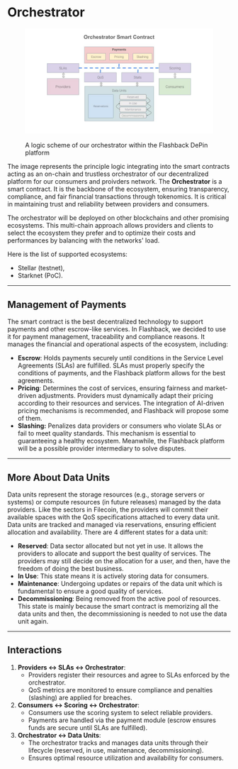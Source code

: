 # Orchestrator

<figure><img src="../../.gitbook/assets/Flashback Ecosystem Diagrams (6).jpg" alt=""><figcaption><p>A logic scheme of our orchestrator within the Flashback DePin platform</p></figcaption></figure>

The image represents the principle logic integrating into the smart contracts acting as an on-chain and trustless orchestrator of our decentralized platform for our consumers and proivders network. The **Orchestrator** is a smart contract. It is the backbone of the ecosystem, ensuring transparency, compliance, and fair financial transactions through tokenomics. It is critical in maintaining trust and reliability between providers and consumers.&#x20;

The orchestrator will be deployed on other blockchains and other promising ecosystems. This multi-chain approach allows providers and clients to select the ecosystem they prefer and to optimize their costs and performances by balancing with the networks' load.

Here is the list of supported ecosystems:

* Stellar (testnet),
* Starknet (PoC).

***

## **Management of Payments**

The smart contract is the best decentralized technology to support payments and other escrow-like services. In Flashback, we decided to use it for payment management, traceability and compliance reasons. It manages the financial and operational aspects of the ecosystem, including:

* **Escrow**: Holds payments securely until conditions in the Service Level Agreements (SLAs) are fulfilled. SLAs must properly specify the conditions of payments, and the Flashback platform allows for the best agreements.
* **Pricing**: Determines the cost of services, ensuring fairness and market-driven adjustments. Providers must dynamically adapt their pricing according to their resources and services. The integration of AI-driven pricing mechanisms is recommended, and Flashback will propose some of them.
* **Slashing:** Penalizes data providers or consumers who violate SLAs or fail to meet quality standards. This mechanism is essential to guaranteeing a healthy ecosystem. Meanwhile, the Flashback platform will be a possible provider intermediary to solve disputes.

***

## **More About Data Units**

Data units represent the storage resources (e.g., storage servers or systems) or compute resources (in future releases) managed by the data providers. Like the sectors in Filecoin, the providers will commit their available spaces with the QoS specifications attached to every data unit. Data units are tracked and managed via reservations, ensuring efficient allocation and availability. There are 4 different states for a data unit:

* **Reserved**: Data sector allocated but not yet in use. It allows the providers to allocate and support the best quality of services. The providers may still decide on the allocation for a user, and then, have the freedom of doing the best business.
* **In Use**: This state means it is actively storing data for consumers.
* **Maintenance**: Undergoing updates or repairs of the data unit which is fundamental to ensure a good quality of services.
* **Decommissioning**: Being removed from the active pool of resources. This state is mainly because the smart contract is memorizing all the data units and then, the decommissioning is needed to not use the data unit again.

***

## **Interactions**

1. **Providers ↔ SLAs ↔ Orchestrator**:
   * Providers register their resources and agree to SLAs enforced by the orchestrator.
   * QoS metrics are monitored to ensure compliance and penalties (slashing) are applied for breaches.
2. **Consumers ↔ Scoring ↔ Orchestrator**:
   * Consumers use the scoring system to select reliable providers.
   * Payments are handled via the payment module (escrow ensures funds are secure until SLAs are fulfilled).
3. **Orchestrator ↔ Data Units**:
   * The orchestrator tracks and manages data units through their lifecycle (reserved, in use, maintenance, decommissioning).
   * Ensures optimal resource utilization and availability for consumers.
